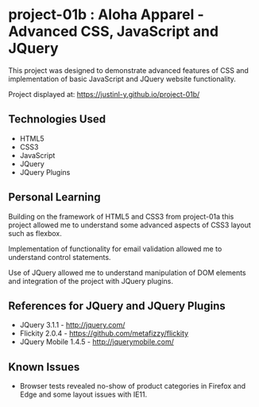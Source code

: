# project-01b : Aloha Apparel - Advanced CSS, JavaScript and JQuery
This project was designed to demonstrate advanced features of CSS and implementation of basic JavaScript and JQuery website functionality.

Project displayed at: https://justinl-y.github.io/project-01b/

## Technologies Used

- HTML5
- CSS3
- JavaScript
- JQuery
- JQuery Plugins

## Personal Learning

Building on the framework of HTML5 and CSS3 from project-01a this project allowed me to understand some advanced aspects of CSS3 layout such as flexbox.
  
Implementation of functionality for email validation allowed me to understand control statements.

Use of JQuery allowed me to understand manipulation of DOM elements and integration of the project with JQuery plugins.

## References for JQuery and JQuery Plugins

- JQuery 3.1.1 - http://jquery.com/
- Flickity 2.0.4 - https://github.com/metafizzy/flickity
- JQuery Mobile 1.4.5 - http://jquerymobile.com/

## Known Issues
- Browser tests revealed no-show of product categories in Firefox and Edge and some layout issues with IE11.
